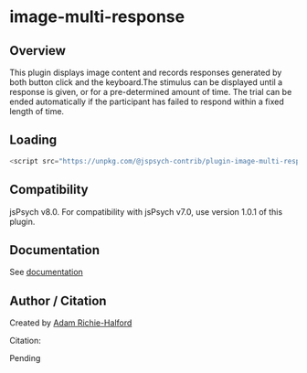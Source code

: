 # image-multi-response

## Overview

This plugin displays image content and records responses generated by both button click and the keyboard.The stimulus can be displayed until a response is given, or for a pre-determined amount of time. The trial can be ended automatically if the participant has failed to respond within a fixed length of time.

## Loading

```js
<script src="https://unpkg.com/@jspsych-contrib/plugin-image-multi-response@1.0.1"></script>
```

## Compatibility

jsPsych v8.0. For compatibility with jsPsych v7.0, use version 1.0.1 of this plugin.

## Documentation

See [documentation](docs/jspsych-image-multi-response.md)

## Author / Citation

Created by [Adam Richie-Halford](https://github.com/richford)

Citation:

Pending
